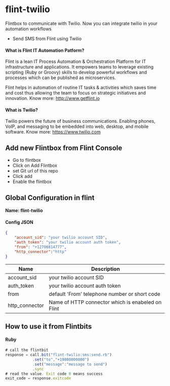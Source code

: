 # flint-twilio
Flintbox to communicate with Twilio. Now you can integrate twilio in your automation workflows

- Send SMS from Flint using Twilio

#### What is Flint IT Automation Patform?
Flint is a lean IT Process Automation & Orchestration Platform for IT infrastructure and applications. It empowers teams to leverage existing scripting (Ruby or Groovy) skills to develop powerful workflows and processes which can be published as microservices.

Flint helps in automation of routine IT tasks & activities which saves time and cost thus allowing the team to focus on strategic initiatives and innovation. Know more: http://www.getflint.io

#### What is Twilio?
Twilio powers the future of business communications.
Enabling phones, VoIP, and messaging to be embedded into web, desktop, and mobile software.
Know more: https://www.twilio.com

## Add new Flintbox from Flint Console
* Go to flintbox
* Click on Add Flintbox
* set Git url of this repo 
* Click add
* Enable the flintbox

## Global Configuration in flint

#### Name: flint-twilio
#### Config JSON
```json
{
    "account_sid": "your twilio account SID",
    "auth_token": "your twilio account auth token",
    "from": "+12706814777",
    "http_connector":"http"
}
```
| Name | Description          |
| ------------- | ----------- |
| account_sid      | your twilio account SID|
| auth_token     | your twilio account auth token|
| from     | default 'From' telephone number or short code|
| http_connector| Name of HTTP connector which is enabeled on Flint|

## How to use it from Flintbits
#### Ruby
```javascript
# call the flintbit
response = call.bit("flint-twilio:sms:send.rb")
            .set("to","+19800000000")
            .set("message":"message to send")
            .sync
# read the value. Exit code 0 means success
exit_code = response.exitcode
```
